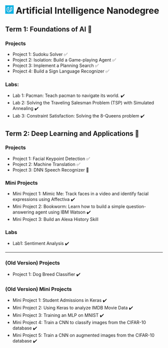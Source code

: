 # ![image](udacity.jpg) Artificial Intelligence Nanodegree

## Term 1: Foundations of AI :rocket:

### Projects

* Project 1: Sudoku Solver  :white_check_mark:
* Project 2: Isolation: Build a Game-playing Agent  :white_check_mark:
* Project 3: Implement a Planning Search  :white_check_mark:
* Project 4: Build a Sign Language Recognizer  :white_check_mark:

### Labs:
* Lab 1: Pacman: Teach pacman to navigate its world. :heavy_check_mark:
* Lab 2: Solving the Traveling Salesman Problem (TSP) with Simulated Annealing :heavy_check_mark:
* Lab 3: Constraint Satisfaction: Solving the 8-Queens problem :heavy_check_mark:

## Term 2: Deep Learning and Applications :construction:

### Projects
* Project 1: Facial Keypoint Detection :white_check_mark:
* Project 2: Machine Translation :white_check_mark:
* Project 3: DNN Speech Recognizer :construction:

### Mini Projects

* Mini Project 1: Mimic Me: Track faces in a video and identify facial expressions using Affectiva :heavy_check_mark:
* Mini Project 2: Bookworm: Learn how to build a simple question-answering agent using IBM Watson :heavy_check_mark:
* Mini Project 3: Build an Alexa History Skill

### Labs
* Lab1: Sentiment Analysis :heavy_check_mark:

***

### (Old Version) Projects

* Project 1: Dog Breed Classifier :heavy_check_mark:

### (Old Version) Mini Projects
* Mini Project 1: Student Admissions in Keras :heavy_check_mark:
* Mini Project 2: Using Keras to analyze IMDB Movie Data :heavy_check_mark:
* Mini Project 3: Training an MLP on MNIST :heavy_check_mark:
* Mini Project 4: Train a CNN to classify images from the CIFAR-10 database :heavy_check_mark:
* Mini Project 5: Train a CNN on augmented images from the CIFAR-10 database :heavy_check_mark:
